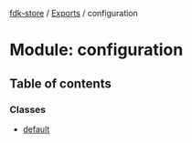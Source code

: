 [fdk-store](../README.md) / [Exports](../modules.md) / configuration

# Module: configuration

## Table of contents

### Classes

- [default](../classes/configuration.default.md)

